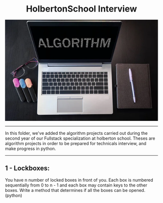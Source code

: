 <div align="center">

# HolbertonSchool Interview 

![image](./asset/img/algorythms.jpeg)

</div>

---

In this folder, we've added the algorithm projects carried out during the second year of our Fullstack specialization at holberton school. Theses are algorithm projects in order to be prepared for technicals interview, and make progress in python.

---

## 1 - Lockboxes:
You have n number of locked boxes in front of you. Each box is numbered sequentially from 0 to n - 1 and each box may contain keys to the other boxes.
Write a method that determines if all the boxes can be opened. (python)



